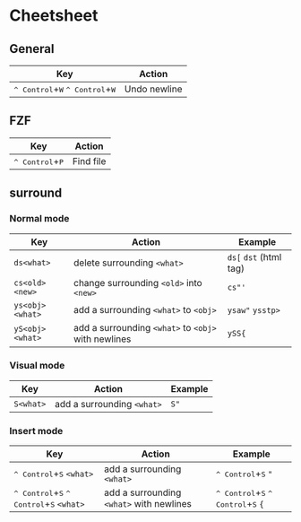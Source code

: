 Cheetsheet
====

## General
| Key|Action|
|---|---|
| <kbd>^ Control</kbd>+<kbd>W</kbd> <kbd>^ Control</kbd>+<kbd>W</kbd> | Undo newline |

## FZF
|Key |Action|
|---|---|
|<kbd>^ Control</kbd>+<kbd>P</kbd>| Find file |

## surround

### Normal mode

|Key|Action|Example|
|---|---|---|
| `ds<what>`| delete surrounding `<what>`| `ds[` `dst` (html tag) |
| `cs<old><new>`| change surrounding `<old>` into `<new>`| `cs"'` |
| `ys<obj><what>`| add a surrounding `<what>` to `<obj>`| `ysaw"` `ysstp>`
| `yS<obj><what>`| add a surrounding `<what>` to `<obj>` with newlines| `ySS{`

### Visual mode

|Key|Action| Example|
|---|---| --- |
| `S<what>`| add a surrounding `<what>`| `S"`

### Insert mode

|Key|Action| Example |
|---|---| --- |
| <kbd>^ Control</kbd>+<kbd>S</kbd> `<what>`| add a surrounding `<what>`| <kbd>^ Control</kbd>+<kbd>S</kbd> `"` |
| <kbd>^ Control</kbd>+<kbd>S</kbd> <kbd>^ Control</kbd>+<kbd>S</kbd> `<what>`| add a surrounding `<what>` with newlines| <kbd>^ Control</kbd>+<kbd>S</kbd> <kbd>^ Control</kbd>+<kbd>S</kbd> `{` |

